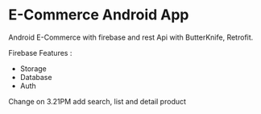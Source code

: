 # E-Commerce Android App
Android E-Commerce with firebase and rest Api with ButterKnife, Retrofit.

Firebase Features : 
  - Storage
  - Database
  - Auth
 
 Change on 3.21PM add search, list and detail product
